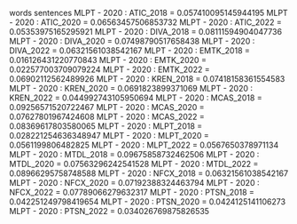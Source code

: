 words
sentences
MLPT - 2020 : ATIC_2018 = 0.057410095145944195
MLPT - 2020 : ATIC_2020 = 0.06563457506853732
MLPT - 2020 : ATIC_2022 = 0.05353975165295921
MLPT - 2020 : DIVA_2018 = 0.08111594904047736
MLPT - 2020 : DIVA_2020 = 0.07498790517658438
MLPT - 2020 : DIVA_2022 = 0.06321561038542167
MLPT - 2020 : EMTK_2018 = 0.016126431220770843
MLPT - 2020 : EMTK_2020 = 0.022577003709079224
MLPT - 2020 : EMTK_2022 = 0.06902112562489926
MLPT - 2020 : KREN_2018 = 0.07418158361554583
MLPT - 2020 : KREN_2020 = 0.0691823899371069
MLPT - 2020 : KREN_2022 = 0.044992743105950694
MLPT - 2020 : MCAS_2018 = 0.09256571520722467
MLPT - 2020 : MCAS_2020 = 0.07627801967424608
MLPT - 2020 : MCAS_2022 = 0.08369617803580065
MLPT - 2020 : MLPT_2018 = 0.028221254636348947
MLPT - 2020 : MLPT_2020 = 0.0561199806482825
MLPT - 2020 : MLPT_2022 = 0.0567650378971134
MLPT - 2020 : MTDL_2018 = 0.09675858732462506
MLPT - 2020 : MTDL_2020 = 0.07563296242541528
MLPT - 2020 : MTDL_2022 = 0.08966295758748588
MLPT - 2020 : NFCX_2018 = 0.06321561038542167
MLPT - 2020 : NFCX_2020 = 0.07192388324463794
MLPT - 2020 : NFCX_2022 = 0.07789066279632317
MLPT - 2020 : PTSN_2018 = 0.042251249798419654
MLPT - 2020 : PTSN_2020 = 0.0424125141106273
MLPT - 2020 : PTSN_2022 = 0.034026769875826535
